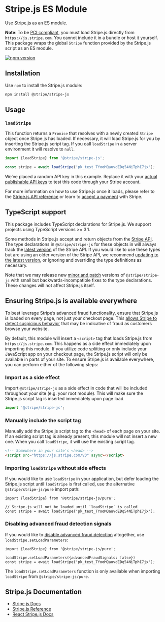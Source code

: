 # Stripe.js ES Module

Use [Stripe.js](https://stripe.com/docs/stripe-js) as an ES module.

**Note**: To be
[PCI compliant](https://stripe.com/docs/security#validating-pci-compliance), you
must load Stripe.js directly from `https://js.stripe.com`. You cannot include it
in a bundle or host it yourself. This package wraps the global `Stripe` function
provided by the Stripe.js script as an ES module.

[![npm version](https://img.shields.io/npm/v/@stripe/stripe-js.svg?style=flat-square)](https://www.npmjs.com/package/@stripe/stripe-js)

## Installation

Use `npm` to install the Stripe.js module:

```sh
npm install @stripe/stripe-js
```

## Usage

### `loadStripe`

This function returns a `Promise` that resolves with a newly created `Stripe`
object once Stripe.js has loaded. If necessary, it will load Stripe.js for you
by inserting the Stripe.js script tag. If you call `loadStripe` in a server
environment it will resolve to `null`.

```js
import {loadStripe} from '@stripe/stripe-js';

const stripe = await loadStripe('pk_test_TYooMQauvdEDq54NiTphI7jx');
```

We’ve placed a random API key in this example. Replace it with your
[actual publishable API keys](https://dashboard.stripe.com/account/apikeys) to
test this code through your Stripe account.

For more information on how to use Stripe.js once it loads, please refer to the
[Stripe.js API reference](https://stripe.com/docs/js) or learn to
[accept a payment](https://stripe.com/docs/payments/accept-a-payment) with
Stripe.

## TypeScript support

This package includes TypeScript declarations for Stripe.js. We support projects
using TypeScript versions >= 3.1.

Some methods in Stripe.js accept and return objects from the
[Stripe API](https://stripe.com/docs/api). The type declarations in
`@stripe/stripe-js` for these objects in will always track the
[latest version](https://stripe.com/docs/api/versioning) of the Stripe API. If
you would like to use these types but are using an older version of the Stripe
API, we recommend
[updating to the latest version](https://stripe.com/docs/upgrades#how-can-i-upgrade-my-api),
or ignoring and overriding the type definitions as necessary.

Note that we may release new [minor and patch](https://semver.org/) versions of
`@stripe/stripe-js` with small but backwards-incompatible fixes to the type
declarations. These changes will not affect Stripe.js itself.

## Ensuring Stripe.js is available everywhere

To best leverage Stripe’s advanced fraud functionality, ensure that Stripe.js is
loaded on every page, not just your checkout page. This
[allows Stripe to detect suspicious behavior](/docs/disputes/prevention/advanced-fraud-detection)
that may be indicative of fraud as customers browse your website.

By default, this module will insert a `<script>` tag that loads Stripe.js from
`https://js.stripe.com`. This happens as a side effect immediately upon
importing this module. If you utilize code splitting or only include your
JavaScript app on your checkout page, the Stripe.js script will only be
available in parts of your site. To ensure Stripe.js is available everywhere,
you can perform either of the following steps:

### Import as a side effect

Import `@stripe/stripe-js` as a side effect in code that will be included
throughout your site (e.g. your root module). This will make sure the Stripe.js
script tag is inserted immediately upon page load.

```js
import '@stripe/stripe-js';
```

### Manually include the script tag

Manually add the Stripe.js script tag to the `<head>` of each page on your site.
If an existing script tag is already present, this module will not insert a new
one. When you call `loadStripe`, it will use the existing script tag.

```html
<!-- Somewhere in your site's <head> -->
<script src="https://js.stripe.com/v3" async></script>
```

### Importing `loadStripe` without side effects

If you would like to use `loadStripe` in your application, but defer loading the
Stripe.js script until `loadStripe` is first called, use the alternative
`@stripe/stripe-js/pure` import path:

```
import {loadStripe} from '@stripe/stripe-js/pure';

// Stripe.js will not be loaded until `loadStripe` is called
const stripe = await loadStripe('pk_test_TYooMQauvdEDq54NiTphI7jx');
```

### Disabling advanced fraud detection signals

If you would like to
[disable advanced fraud detection](https://stripe.com/docs/disputes/prevention/advanced-fraud-detection#disabling-advanced-fraud-detection)
altogether, use `loadStripe.setLoadParameters`:

```
import {loadStripe} from '@stripe/stripe-js/pure';

loadStripe.setLoadParameters({advancedFraudSignals: false})
const stripe = await loadStripe('pk_test_TYooMQauvdEDq54NiTphI7jx');
```

The `loadStripe.setLoadParameters` function is only available when importing
`loadStripe` from `@stripe/stripe-js/pure`.

## Stripe.js Documentation

- [Stripe.js Docs](https://stripe.com/docs/stripe-js)
- [Stripe.js Reference](https://stripe.com/docs/api)
- [React Stripe.js Docs](https://stripe.com/docs/stripe-js/react)
